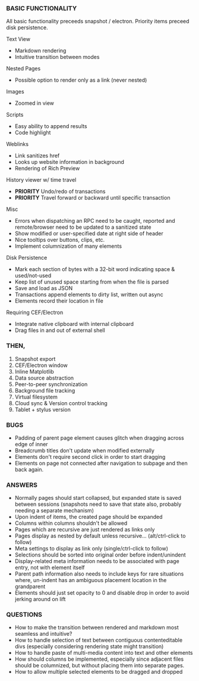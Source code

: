 ### BASIC FUNCTIONALITY

All basic functionality preceeds snapshot / electron.
Priority items preceed disk persistence.

Text View

- Markdown rendering
- Intuitive transition between modes

Nested Pages

- Possible option to render only as a link (never nested)

Images

- Zoomed in view

Scripts

- Easy ability to append results
- Code highlight

Weblinks

- Link sanitizes href
- Looks up website information in background
- Rendering of Rich Preview

History viewer w/ time travel

- **PRIORITY** Undo/redo of transactions
- **PRIORITY** Travel forward or backward until specific transaction

Misc

- Errors when dispatching an RPC need to be caught, reported
    and remote/browser need to be updated to a sanitized state
- Show modified or user-specified date at right side of header
- Nice tooltips over buttons, clips, etc.
- Implement columnization of many elements

Disk Persistence

- Mark each section of bytes with a 32-bit word indicating space & used/not-used
- Keep list of unused space starting from when the file is parsed
- Save and load as JSON
- Transactions append elements to dirty list, written out async
- Elements record their location in file

Requiring CEF/Electron

- Integrate native clipboard with internal clipboard
- Drag files in and out of external shell
    
### THEN,

1. Snapshot export
2. CEF/Electron window
3. Inline Matplotlib
4. Data source abstraction
5. Peer-to-peer synchronization
6. Background file tracking
7. Virtual filesystem
8. Cloud sync & Version control tracking
9. Tablet + stylus version

### BUGS

- Padding of parent page element causes glitch when dragging across edge of inner
- Breadcrumb titles don't update when modified externally
- Elements don't require second click in order to start dragging
- Elements on page not connected after navigation to subpage and then back again.

### ANSWERS

- Normally pages should start collapsed, but expanded state is saved between sessions (snapshots need to save that state also, probably needing a separate mechanism)
- Upon indent of items, the created page should be expanded
- Columns within columns shouldn't be allowed
- Pages which are recursive are just rendered as links only
- Pages display as nested by default unless recursive... (alt/ctrl-click to follow)
- Meta settings to display as link only (single/ctrl-click to follow)
- Selections should be sorted into original order before indent/unindent
- Display-related meta information needs to be associated with page entry, not with element itself
- Parent path information also needs to include keys for rare situations where, un-indent has an ambiguous placement location in the grandparent
- Elements should just set opacity to 0 and disable drop in order to avoid jerking around on lift

### QUESTIONS

- How to make the transition between rendered and markdown most seamless and intuitive?
- How to handle selection of text between contiguous contenteditable divs (especially considering rendering state might transition)
- How to handle paste of multi-media content into text and other elements
- How should columns be implemented, especially since adjacent files should be columnized, but without placing them into separate pages.
- How to allow multiple selected elements to be dragged and dropped
